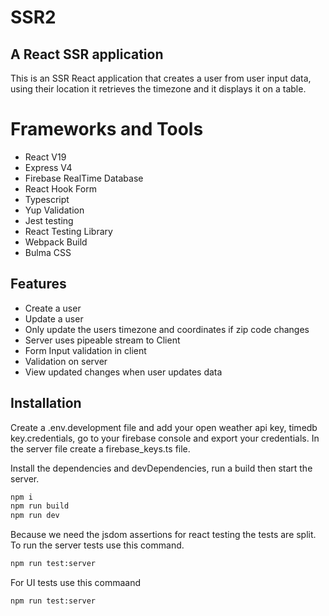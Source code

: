 # SSR2

## A React SSR application

This is an SSR React application that creates a user from user input data, using their location it retrieves the timezone and it displays it on a table.

# Frameworks and Tools

- React V19
- Express V4
- Firebase RealTime Database
- React Hook Form
- Typescript
- Yup Validation
- Jest testing
- React Testing Library
- Webpack Build
- Bulma CSS

## Features

- Create a user
- Update a user
- Only update the users timezone and coordinates if zip code changes
- Server uses pipeable stream to Client
- Form Input validation in client
- Validation on server
- View updated changes when user updates data

## Installation

Create a .env.development file and add your open weather api key, timedb key.credentials, go to your firebase console and export your credentials. In the server file create a firebase_keys.ts file.

Install the dependencies and devDependencies, run a build then start the server.

```sh
npm i
npm run build
npm run dev
```

Because we need the jsdom assertions for react testing the tests are split.
To run the server tests use this command.

```sh
npm run test:server
```

For UI tests use this commaand

```sh
npm run test:server
```
